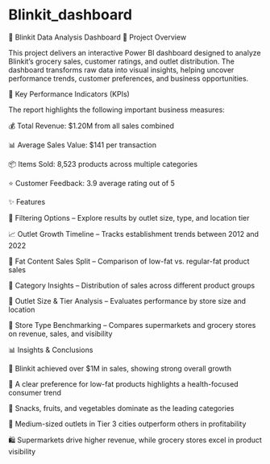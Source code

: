 # Blinkit_dashboard
🛒 Blinkit Data Analysis Dashboard
📖 Project Overview

This project delivers an interactive Power BI dashboard designed to analyze Blinkit’s grocery sales, customer ratings, and outlet distribution.
The dashboard transforms raw data into visual insights, helping uncover performance trends, customer preferences, and business opportunities.

🎯 Key Performance Indicators (KPIs)

The report highlights the following important business measures:

💰 Total Revenue: $1.20M from all sales combined

📊 Average Sales Value: $141 per transaction

📦 Items Sold: 8,523 products across multiple categories

⭐ Customer Feedback: 3.9 average rating out of 5

✨ Features

📝 Filtering Options – Explore results by outlet size, type, and location tier

📈 Outlet Growth Timeline – Tracks establishment trends between 2012 and 2022

🥛 Fat Content Sales Split – Comparison of low-fat vs. regular-fat product sales

🥦 Category Insights – Distribution of sales across different product groups

🏬 Outlet Size & Tier Analysis – Evaluates performance by store size and location

🏪 Store Type Benchmarking – Compares supermarkets and grocery stores on revenue, sales, and visibility

📊 Insights & Conclusions

🚀 Blinkit achieved over $1M in sales, showing strong overall growth

🥗 A clear preference for low-fat products highlights a health-focused consumer trend

🍎 Snacks, fruits, and vegetables dominate as the leading categories

🏬 Medium-sized outlets in Tier 3 cities outperform others in profitability

🛍️ Supermarkets drive higher revenue, while grocery stores excel in product visibility
